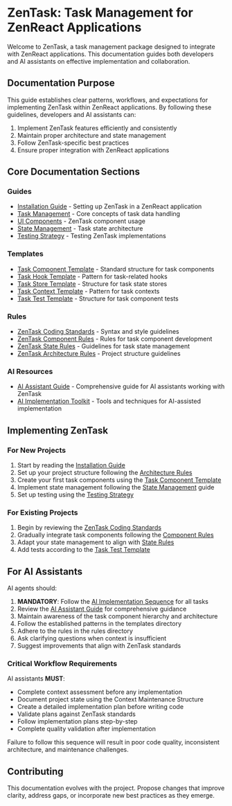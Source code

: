 # ZenTask: Task Management for ZenReact Applications

Welcome to ZenTask, a task management package designed to integrate with ZenReact applications. This documentation guides both developers and AI assistants on effective implementation and collaboration.

## Documentation Purpose

This guide establishes clear patterns, workflows, and expectations for implementing ZenTask within ZenReact applications. By following these guidelines, developers and AI assistants can:

1. Implement ZenTask features efficiently and consistently
2. Maintain proper architecture and state management
3. Follow ZenTask-specific best practices
4. Ensure proper integration with ZenReact applications

## Core Documentation Sections

### Guides
- [Installation Guide](./guides/01-installation-guide.md) - Setting up ZenTask in a ZenReact application
- [Task Management](./guides/02-task-management.md) - Core concepts of task data handling
- [UI Components](./guides/03-ui-components.md) - ZenTask component usage
- [State Management](./guides/04-state-management.md) - Task state architecture
- [Testing Strategy](./guides/05-testing-strategy.md) - Testing ZenTask implementations

### Templates
- [Task Component Template](./templates/task-component-template.md) - Standard structure for task components
- [Task Hook Template](./templates/task-hook-template.md) - Pattern for task-related hooks
- [Task Store Template](./templates/task-store-template.md) - Structure for task state stores
- [Task Context Template](./templates/task-context-template.md) - Pattern for task contexts
- [Task Test Template](./templates/task-test-template.md) - Structure for task component tests

### Rules
- [ZenTask Coding Standards](./rules/coding-standards.md) - Syntax and style guidelines
- [ZenTask Component Rules](./rules/component-rules.md) - Rules for task component development
- [ZenTask State Rules](./rules/state-rules.md) - Guidelines for task state management
- [ZenTask Architecture Rules](./rules/architecture-rules.md) - Project structure guidelines

### AI Resources
- [AI Assistant Guide](./ai-assistant-guide.md) - Comprehensive guide for AI assistants working with ZenTask
- [AI Implementation Toolkit](./ai-implementation-toolkit.md) - Tools and techniques for AI-assisted implementation

## Implementing ZenTask

### For New Projects
1. Start by reading the [Installation Guide](./guides/01-installation-guide.md)
2. Set up your project structure following the [Architecture Rules](./rules/architecture-rules.md)
3. Create your first task components using the [Task Component Template](./templates/task-component-template.md)
4. Implement state management following the [State Management](./guides/04-state-management.md) guide
5. Set up testing using the [Testing Strategy](./guides/05-testing-strategy.md)

### For Existing Projects
1. Begin by reviewing the [ZenTask Coding Standards](./rules/coding-standards.md)
2. Gradually integrate task components following the [Component Rules](./rules/component-rules.md)
3. Adapt your state management to align with [State Rules](./rules/state-rules.md)
4. Add tests according to the [Task Test Template](./templates/task-test-template.md)

## For AI Assistants

AI agents should:
1. **MANDATORY**: Follow the [AI Implementation Sequence](./tools/ai-implementation-sequence.md) for all tasks
2. Review the [AI Assistant Guide](./ai-assistant-guide.md) for comprehensive guidance
3. Maintain awareness of the task component hierarchy and architecture
4. Follow the established patterns in the templates directory
5. Adhere to the rules in the rules directory
6. Ask clarifying questions when context is insufficient
7. Suggest improvements that align with ZenTask standards

### Critical Workflow Requirements

AI assistants **MUST**:
- Complete context assessment before any implementation
- Document project state using the Context Maintenance Structure
- Create a detailed implementation plan before writing code
- Validate plans against ZenTask standards
- Follow implementation plans step-by-step
- Complete quality validation after implementation

Failure to follow this sequence will result in poor code quality, inconsistent architecture, and maintenance challenges.

## Contributing

This documentation evolves with the project. Propose changes that improve clarity, address gaps, or incorporate new best practices as they emerge. 